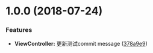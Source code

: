 <a name="1.0.0"></a>
# 1.0.0 (2018-07-24)


### Features

* **ViewController:** 更新测试commit message ([378a9e9](https://github.com/Viveco/Design-patterns/commit/378a9e9))



